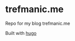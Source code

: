 # trefmanic.me
Repo for my blog trefmanic.me

Built with [hugo][1]

[1]: https://gohugo.io/ "hugo: static site generation framework"
